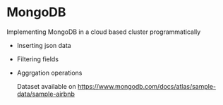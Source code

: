 # MongoDB

Implementing MongoDB in a cloud based cluster programmatically
- Inserting json data
- Filtering fields
- Aggrgation operations

  Dataset available on https://www.mongodb.com/docs/atlas/sample-data/sample-airbnb
